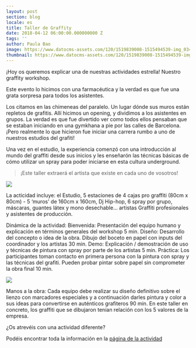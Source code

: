 ```yaml
---
layout: post
section: blog
locale: es
title: Taller de Graffity
date: 2018-04-12 06:00:00.000000000 Z
tags: ''
author: Paula Bao
image: https://www.datocms-assets.com/120/1519839008-1515494539-img_0343.jpg?w=1024&fm=jpg
thumbnail: https://www.datocms-assets.com/120/1519839008-1515494539-img_0343.jpg?w=105&fm=jpg
---
```



¡Hoy os queremos explicar una de nuestras actividades estrella! Nuestro graffity workshop. 

Este evento lo hicimos con una farmacéutica y la verdad es que fue una grata sorpresa para todos los asistentes. 

<!--more-->

Los citamos en las chimeneas del paralelo. Un lugar dónde sus muros están repletos de grafitis. Allí hicimos un opening, y dividimos a los asistentes en grupos. La verdad es que fue divertido ver como todos ellos pensaban que se estaban iniciando en una gymkhana a pie por las calles de Barcelona. 
¡Pero realmente lo que hicieron fue iniciar una carrera rumbo a uno de nuestros estudios del grafiti!

Una vez en el estudio, la experiencia comenzó con una introducción al mundo del graffiti desde sus inicios y les enseñarón las técnicas básicas de cómo utilizar un spray para poder iniciarse en esta cultura underground. 

> ¡Este taller extraerá el artista que existe en cada uno de vosotros! 

![](https://www.datocms-assets.com/120/1519839067-1515494522-img_0322.jpg)

La acticidad incluye: el Estudio, 5 estaciones de 4 cajas pro graffiti (80cm x 80cm) - 5 ‘muros' de 160cm x 160cm, Dj Hip-hop, 6 spray por grupo, máscaras, guantes látex y mono desechable… artistas Graffiti profesionales y asistentes de producción.

Dinámica de la actividad:
Bienvenida: Presentación del equipo humano y explicación en términos generales del workshop 5 min.
Diseño: Desarrollo del concepto o idea de la obra. Dibujo del boceto en papel con inputs del coordinador y los artistas 30 min.
Demo: Explicación / demostración de uso y técnicas de pintura con spray por parte de los artistas 5 min.
Práctica: Los participantes toman contacto en primera persona con la pintura con spray y las técnicas del grafiti. Pueden probar pintar sobre papel sin comprometer la obra final 10 min.

![](https://www.datocms-assets.com/120/1519839079-1515494716-img_0410.jpg)

Manos a la obra: Cada equipo debe realizar su diseño definitivo sobre el lienzo con marcadores especiales y a continuación darles pintura y color a sus ideas para convertirse en auténticos grafiteros 90 min.
En este taller en concreto, los graffiti que se dibujaron tenían relación con los 5 valores de la empresa. 

¿Os atrevéis con una actividad diferente?

Podéis encontrar toda la información en la [página de la actividad](https://www.thegreenvintage.com/es/activities/creatividad-con-grafitis/)
